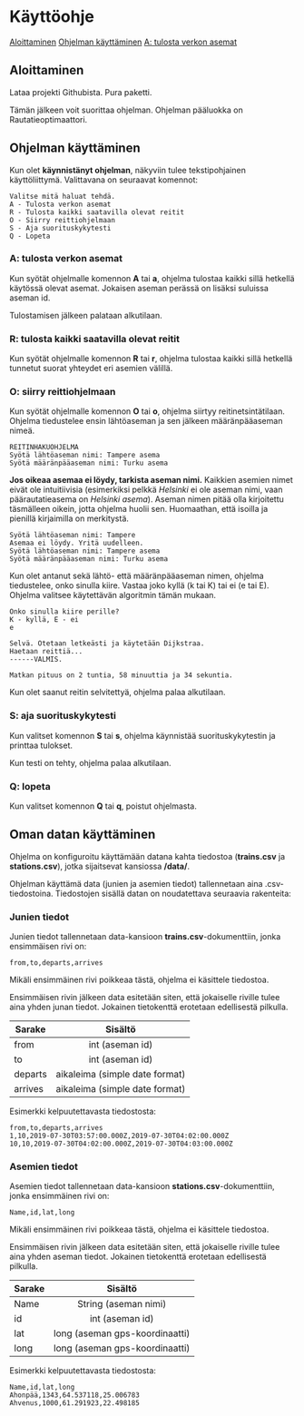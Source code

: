 # Käyttöohje

[Aloittaminen](#aloittaminen)
[Ohjelman käyttäminen](#ohjelman-käyttäminen)
[A: tulosta verkon asemat](#a:-tulosta-verkon-asemat)

## Aloittaminen

Lataa projekti Githubista. Pura paketti.

Tämän jälkeen voit suorittaa ohjelman. Ohjelman pääluokka on Rautatieoptimaattori.


## Ohjelman käyttäminen

Kun olet **käynnistänyt ohjelman**, näkyviin tulee tekstipohjainen käyttöliittymä. Valittavana on seuraavat komennot:

    Valitse mitä haluat tehdä.
    A - Tulosta verkon asemat
    R - Tulosta kaikki saatavilla olevat reitit
    O - Siirry reittiohjelmaan
    S - Aja suorituskykytesti
    Q - Lopeta

### A: tulosta verkon asemat

Kun syötät ohjelmalle komennon **A** tai **a**, ohjelma tulostaa kaikki sillä hetkellä käytössä olevat asemat. Jokaisen aseman perässä on lisäksi suluissa aseman id.

Tulostamisen jälkeen palataan alkutilaan.

### R: tulosta kaikki saatavilla olevat reitit

Kun syötät ohjelmalle komennon **R** tai **r**, ohjelma tulostaa kaikki sillä hetkellä tunnetut suorat yhteydet eri asemien välillä.

### O: siirry reittiohjelmaan

Kun syötät ohjelmalle komennon **O** tai **o**, ohjelma siirtyy reitinetsintätilaan. Ohjelma tiedustelee ensin lähtöaseman ja sen jälkeen määränpääaseman nimeä.

    REITINHAKUOHJELMA
    Syötä lähtöaseman nimi: Tampere asema
    Syötä määränpääaseman nimi: Turku asema

**Jos oikeaa asemaa ei löydy, tarkista aseman nimi.** Kaikkien asemien nimet eivät ole intuitiivisia (esimerkiksi pelkkä *Helsinki* ei ole aseman nimi, vaan päärautatieasema on *Helsinki asema*). Aseman nimen pitää olla kirjoitettu täsmälleen oikein, jotta ohjelma huolii sen. Huomaathan, että isoilla ja pienillä kirjaimilla on merkitystä.

    Syötä lähtöaseman nimi: Tampere
    Asemaa ei löydy. Yritä uudelleen.
    Syötä lähtöaseman nimi: Tampere asema
    Syötä määränpääaseman nimi: Turku asema

Kun olet antanut sekä lähtö- että määränpääaseman nimen, ohjelma tiedustelee, onko sinulla kiire. Vastaa joko kyllä (k tai K) tai ei (e tai E). Ohjelma valitsee käytettävän algoritmin tämän mukaan.

    Onko sinulla kiire perille?
    K - kyllä, E - ei 
    e
    
    Selvä. Otetaan letkeästi ja käytetään Dijkstraa.
    Haetaan reittiä...
    ------VALMIS.
    
    Matkan pituus on 2 tuntia, 58 minuuttia ja 34 sekuntia.

Kun olet saanut reitin selvitettyä, ohjelma palaa alkutilaan.

### S: aja suorituskykytesti

Kun valitset komennon **S** tai **s**, ohjelma käynnistää suorituskykytestin ja printtaa tulokset.

Kun testi on tehty, ohjelma palaa alkutilaan.

### Q: lopeta

Kun valitset komennon **Q** tai **q**, poistut ohjelmasta.


## Oman datan käyttäminen

Ohjelma on konfiguroitu käyttämään datana kahta tiedostoa (**trains.csv** ja **stations.csv**), jotka sijaitsevat kansiossa **/data/**.

Ohjelman käyttämä data (junien ja asemien tiedot) tallennetaan aina .csv-tiedostoina. Tiedostojen sisällä datan on noudatettava seuraavia rakenteita:

### Junien tiedot

Junien tiedot tallennetaan data-kansioon **trains.csv**-dokumenttiin, jonka ensimmäisen rivi on:

    from,to,departs,arrives

Mikäli ensimmäinen rivi poikkeaa tästä, ohjelma ei käsittele tiedostoa.

Ensimmäisen rivin jälkeen data esitetään siten, että jokaiselle riville tulee aina yhden junan tiedot. Jokainen tietokenttä erotetaan edellisestä pilkulla.

| Sarake        | Sisältö                        |
| ------------- |:------------------------------:|
| from          | int (aseman id)                |
| to            | int (aseman id)                |
| departs       | aikaleima (simple date format) |
| arrives       | aikaleima (simple date format) |

Esimerkki kelpuutettavasta tiedostosta:

    from,to,departs,arrives
    1,10,2019-07-30T03:57:00.000Z,2019-07-30T04:02:00.000Z
    10,10,2019-07-30T04:02:00.000Z,2019-07-30T04:03:00.000Z

### Asemien tiedot

Asemien tiedot tallennetaan data-kansioon **stations.csv**-dokumenttiin, jonka ensimmäinen rivi on:

    Name,id,lat,long

Mikäli ensimmäinen rivi poikkeaa tästä, ohjelma ei käsittele tiedostoa.

Ensimmäisen rivin jälkeen data esitetään siten, että jokaiselle riville tulee aina yhden aseman tiedot. Jokainen tietokenttä erotetaan edellisestä pilkulla.

| Sarake        | Sisältö                        |
| ------------- |:------------------------------:|
| Name          | String (aseman nimi)           |
| id            | int (aseman id)                |
| lat           | long (aseman gps-koordinaatti) |
| long          | long (aseman gps-koordinaatti) |

Esimerkki kelpuutettavasta tiedostosta:

    Name,id,lat,long
    Ahonpää,1343,64.537118,25.006783
    Ahvenus,1000,61.291923,22.498185
